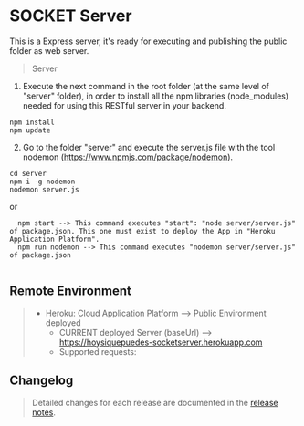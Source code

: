 # SOCKET Server

This is a Express server, it's ready for executing and publishing the public folder as web server.

> Server 

1. Execute the next command in the root folder (at the same level of "server" folder), in order to install all the npm libraries (node_modules) needed for using this RESTful server in your backend.



```
npm install
npm update
```

2. Go to the folder "server" and execute the server.js file with the tool nodemon (https://www.npmjs.com/package/nodemon).

```
cd server
npm i -g nodemon
nodemon server.js
```

or

```
  npm start --> This command executes "start": "node server/server.js" of package.json. This one must exist to deploy the App in "Heroku Application Platform".
  npm run nodemon --> This command executes "nodemon server/server.js" of package.json
  
```


## Remote Environment
> * Heroku: Cloud Application Platform --> Public Environment deployed
>     * CURRENT deployed Server (baseUrl) --> https://hoysiquepuedes-socketserver.herokuapp.com
>     * Supported requests:


## Changelog
> Detailed changes for each release are documented in the [release notes](https://github.com/leomartinjimenez/SocketServer/releases).
